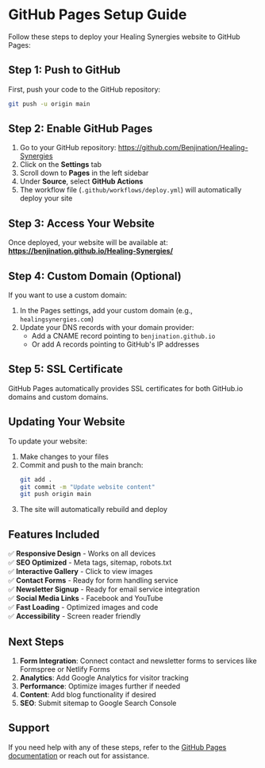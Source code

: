 # GitHub Pages Setup Guide

Follow these steps to deploy your Healing Synergies website to GitHub Pages:

## Step 1: Push to GitHub

First, push your code to the GitHub repository:

```bash
git push -u origin main
```

## Step 2: Enable GitHub Pages

1. Go to your GitHub repository: https://github.com/Benjination/Healing-Synergies
2. Click on the **Settings** tab
3. Scroll down to **Pages** in the left sidebar
4. Under **Source**, select **GitHub Actions**
5. The workflow file (`.github/workflows/deploy.yml`) will automatically deploy your site

## Step 3: Access Your Website

Once deployed, your website will be available at:
**https://benjination.github.io/Healing-Synergies/**

## Step 4: Custom Domain (Optional)

If you want to use a custom domain:

1. In the Pages settings, add your custom domain (e.g., `healingsynergies.com`)
2. Update your DNS records with your domain provider:
   - Add a CNAME record pointing to `benjination.github.io`
   - Or add A records pointing to GitHub's IP addresses

## Step 5: SSL Certificate

GitHub Pages automatically provides SSL certificates for both GitHub.io domains and custom domains.

## Updating Your Website

To update your website:

1. Make changes to your files
2. Commit and push to the main branch:
   ```bash
   git add .
   git commit -m "Update website content"
   git push origin main
   ```
3. The site will automatically rebuild and deploy

## Features Included

✅ **Responsive Design** - Works on all devices  
✅ **SEO Optimized** - Meta tags, sitemap, robots.txt  
✅ **Interactive Gallery** - Click to view images  
✅ **Contact Forms** - Ready for form handling service  
✅ **Newsletter Signup** - Ready for email service integration  
✅ **Social Media Links** - Facebook and YouTube  
✅ **Fast Loading** - Optimized images and code  
✅ **Accessibility** - Screen reader friendly  

## Next Steps

1. **Form Integration**: Connect contact and newsletter forms to services like Formspree or Netlify Forms
2. **Analytics**: Add Google Analytics for visitor tracking
3. **Performance**: Optimize images further if needed
4. **Content**: Add blog functionality if desired
5. **SEO**: Submit sitemap to Google Search Console

## Support

If you need help with any of these steps, refer to the [GitHub Pages documentation](https://docs.github.com/en/pages) or reach out for assistance.
